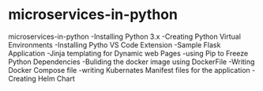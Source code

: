# microservices-in-python

microservices-in-python
 -Installing Python 3.x
 -Creating Python Virtual Environments
 -Installing Pytho VS Code Extension
 -Sample Flask Application
 -Jinja templating for Dynamic web Pages
 -using Pip to Freeze Python Dependencies
 -Buliding the docker image using DockerFile
 -Writing Docker Compose file
 -writing Kubernates Manifest files for the application
 -Creating Helm Chart

